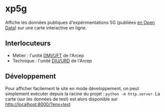 # xp5g

Affiche les données publiques d'expérimentations 5G (publiées [en Open Data](https://www.data.gouv.fr/fr/datasets/65b239a4a6929285a8262d83/)) sur
une carte interactive en ligne.

## Interlocuteurs

- Métier : l'unité [DMI/UFT](https://www.arcep.fr/la-regulation/grands-dossiers-reseaux-mobiles/la-5g.html) de l'Arcep
- Technique : l'unité [DIU/URD](https://www.arcep.fr/la-regulation/grands-dossiers-thematiques-transverses/la-regulation-par-la-data.html) de l'Arcep

## Développement

Pour afficher facilement le site en mode développement, on peut simplement exécuter depuis la racine du projet : `python -m http.server`.
La carte (sur les données de test) est alors disponible sur <http://localhost:8000/?env=test>
